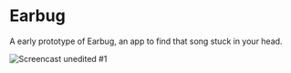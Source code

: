 # Earbug
A early prototype of Earbug, an app to find that song stuck in your head.

![Screencast unedited #1](/screencast1.gif)
